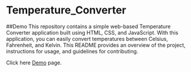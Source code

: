# Temperature_Converter
##Demo
This repository contains a simple web-based Temperature Converter application built using HTML, CSS, and JavaScript. With this application, you can easily convert temperatures between Celsius, Fahrenheit, and Kelvin. This README provides an overview of the project, instructions for usage, and guidelines for contributing.

Click here [Demo](https://temperature-converter-ashen.vercel.app/) page.
